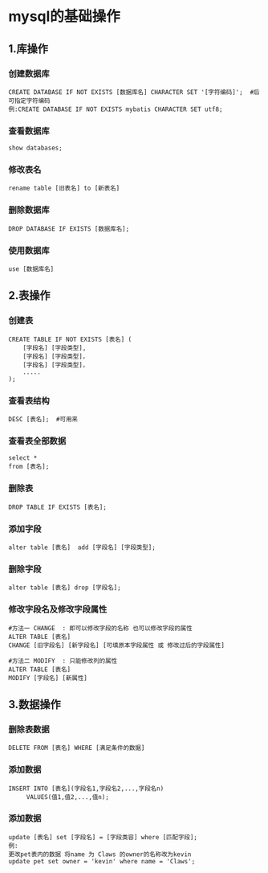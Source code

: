 # mysql的基础操作

## 1.库操作

### 创建数据库

```mysql
CREATE DATABASE IF NOT EXISTS [数据库名] CHARACTER SET '[字符编码]';  #后可指定字符编码
例:CREATE DATABASE IF NOT EXISTS mybatis CHARACTER SET utf8;  
```

### 查看数据库

```mysql
show databases;
```

### 修改表名

```mysql
rename table [旧表名] to [新表名]
```

### 删除数据库

```mysql
DROP DATABASE IF EXISTS [数据库名];
```

### 使用数据库

```mysql
use [数据库名]
```

## 2.表操作

### **创建表**

```mysql
CREATE TABLE IF NOT EXISTS [表名] (
    [字段名] [字段类型],
    [字段名] [字段类型]，
    [字段名] [字段类型]，
    .....
);
```

### 查看表结构

```mysql
DESC [表名];  #可用来
```

### 查看表全部数据

```mysql
select *
from [表名];
```

### 删除表

```mysql
DROP TABLE IF EXISTS [表名];
```

### **添加字段**

```mysql
alter table [表名]  add [字段名] [字段类型];
```

### 删除字段

```mysql
alter table [表名] drop [字段名];
```

### 修改字段名及修改字段属性

```mysql
#方法一 CHANGE  : 即可以修改字段的名称 也可以修改字段的属性
ALTER TABLE [表名]
CHANGE [旧字段名] [新字段名] [可填原本字段属性 或 修改过后的字段属性]

#方法二 MODIFY  : 只能修改列的属性 
ALTER TABLE [表名]
MODIFY [字段名] [新属性]
```

## 3.数据操作

### 删除表数据

```mysql
DELETE FROM [表名] WHERE [满足条件的数据]
```

### 添加数据

```mysql
INSERT INTO [表名](字段名1,字段名2,...,字段名n)
     VALUES(值1,值2,...,值n);
```

### 添加数据

```mysql
update [表名] set [字段名] = [字段类容] where [匹配字段];
例:	
更改pet表内的数据 将name 为 Claws 的owner的名称改为kevin
update pet set owner = 'kevin' where name = 'Claws';
```

